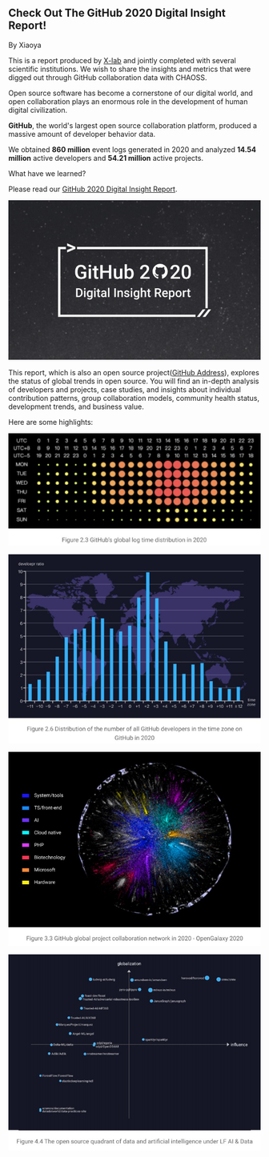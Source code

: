 ## **Check Out The GitHub 2020 Digital Insight Report!**

By Xiaoya

This is a report produced by [X-lab](http://www.x-lab.info/) and jointly completed with several scientific institutions. We wish to share the insights and metrics that were digged out through GitHub collaboration data with CHAOSS.

Open source software has become a cornerstone of our digital world, and open collaboration plays an enormous role in the development of human digital civilization.

**GitHub**, the world's largest open source collaboration platform, produced a massive amount of developer behavior data.

We obtained **860 million** event logs generated in 2020 and analyzed **14.54 million** active developers and **54.21 million** active projects.

What have we learned?

Please read our [GitHub 2020 Digital Insight Report](http://oss.x-lab.info/github-insight-report-2020-en.pdf).

![2021040601](images/2021040601.jpg)

This report, which is also an open source project([GitHub Address](https://github.com/X-lab2017/github-analysis-report)), explores the status of global trends in open source. You will find an in-depth analysis of developers and projects, case studies, and insights about individual contribution patterns, group collaboration models, community health status, development trends, and business value.

Here are some highlights:

![2021040602](images/2021040602.jpg)



![2021040603](images/2021040603.jpg)



![2021040604](images/2021040604.jpg)



![2021040605](images/2021040605.jpg)


